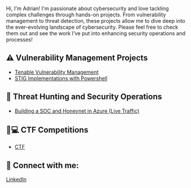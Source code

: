 Hi, I'm Adrian! I'm passionate about cybersecurity and love tackling complex challenges through hands-on projects. From vulnerability management to threat detection, these projects allow me to dive deep into the ever-evolving landscape of cybersecurity. Please feel free to check them out and see the work I’ve put into enhancing security operations and processes!  

## ⚠️ Vulnerability Management Projects
  - [Tenable Vulnerability Management](https://github.com/Adrian-Gatu/Tenable-Vulnerability-Management)
  - [STIG Implementations with Powershell](https://github.com/Adrian-Gatu/Tenable-Vulnerability-Management/tree/main/STIG%20Implementations)
## 🚨 Threat Hunting and Security Operations
  - [Building a SOC and Honeynet in Azure (Live Traffic)](https://github.com/Adrian-Gatu/Azure-Cloud-SOC-Honeynet)
## 🚩💻 CTF Competitions
  - [CTF](https://github.com/Adrian-Gatu/CTF-Competitios/blob/main/README.md)

<h2> 🤳 Connect with me:</h2>

[LinkedIn](https://www.linkedin.com/in/adrian-gatu-55a7362ba/)


